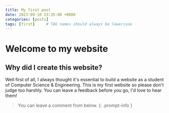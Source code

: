 ```yaml
---
title: My first post
date: 2023-09-10 13:35:00 +0600
categories: [posts]
tags: [first]     # TAG names should always be lowercase
---
```


# Welcome to my website

## Why did I create this website?
Well first of all, I always thought it's essential to build a website as a student of Computer Science & Engineering. This is my first website so please don't judge too harshly. You can leave a feedback before you go, I'd love to hear them!

> You can leave a comment from below.
{: .prompt-info }